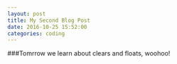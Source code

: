 ```yaml
---
layout: post
title: My Second Blog Post
date: 2016-10-25 15:52:00
categories: coding 
---
```


###Tomrrow we learn about clears and floats, woohoo!
